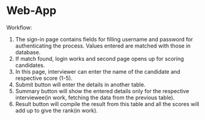 # Web-App

Workflow:

1. The sign-in page contains fields for filling username and password for authenticating the process. Values entered are matched with those in database.
2. If match found, login works and second page opens up for scoring candidates.
3. In this page, interviewer can enter the name of the candidate and respective score (1-5).
4. Submit button will enter the details in another table.
5. Summary button will show the entered details only for the respective interviewee(in work, fetching the data from the previous table).
6. Result button will compile the result from this table and all the scores will add up to give the rank(in work).
